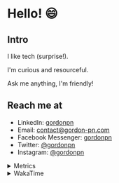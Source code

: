 # Hello! 😄

## Intro

I like tech (surprise!).

I'm curious and resourceful.

Ask me anything, I'm friendly!

## Reach me at

- LinkedIn: [gordonpn](https://www.linkedin.com/in/gordonpn/)
- Email: [contact@gordon-pn.com](mailto:contact@gordon-pn.com)
- Facebook Messenger: [gordonpn](https://www.messenger.com/t/Gordonpn)
- Twitter: [@gordonpn](https://twitter.com/Gordonpn)
- Instagram: [@gordonpn](https://www.instagram.com/gordonpn/)

<details>
  <summary>Metrics</summary>

  <img align="center" src="https://github.com/gordonpn/gordonpn/blob/master/github-metrics.svg" alt="GitHub Metrics">

</details>

<details>
  <summary>WakaTime</summary>

  <!--START_SECTION:waka-->
📊 **This Week I Spent My Time On** 

```text
💬 Programming Languages: 
Java                     18 hrs 21 mins      ███████████████████████░░   92.56 % 
Brazil Dependency Config 37 mins             █░░░░░░░░░░░░░░░░░░░░░░░░   03.14 % 
Makefile                 15 mins             ░░░░░░░░░░░░░░░░░░░░░░░░░   01.34 % 
Shell Script             10 mins             ░░░░░░░░░░░░░░░░░░░░░░░░░   00.90 % 
YAML                     8 mins              ░░░░░░░░░░░░░░░░░░░░░░░░░   00.68 % 

🔥 Editors: 
IntelliJ                 19 hrs 49 mins      █████████████████████████   100.00 % 
```


 Last Updated on 19/12/2023 16:19:26 UTC
<!--END_SECTION:waka-->
</details>
